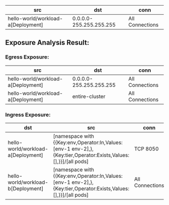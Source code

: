 | src | dst | conn |
|-----|-----|------|
| hello-world/workload-a[Deployment] | 0.0.0.0-255.255.255.255 | All Connections |
## Exposure Analysis Result:
### Egress Exposure:
| src | dst | conn |
|-----|-----|------|
| hello-world/workload-a[Deployment] | 0.0.0.0-255.255.255.255 | All Connections |
| hello-world/workload-a[Deployment] | entire-cluster | All Connections |

### Ingress Exposure:
| dst | src | conn |
|-----|-----|------|
| hello-world/workload-a[Deployment] | [namespace with {{Key:env,Operator:In,Values:[env-1 env-2],},{Key:tier,Operator:Exists,Values:[],}}]/[all pods] | TCP 8050 |
| hello-world/workload-b[Deployment] | [namespace with {{Key:env,Operator:In,Values:[env-1 env-2],},{Key:tier,Operator:Exists,Values:[],}}]/[all pods] | All Connections |
